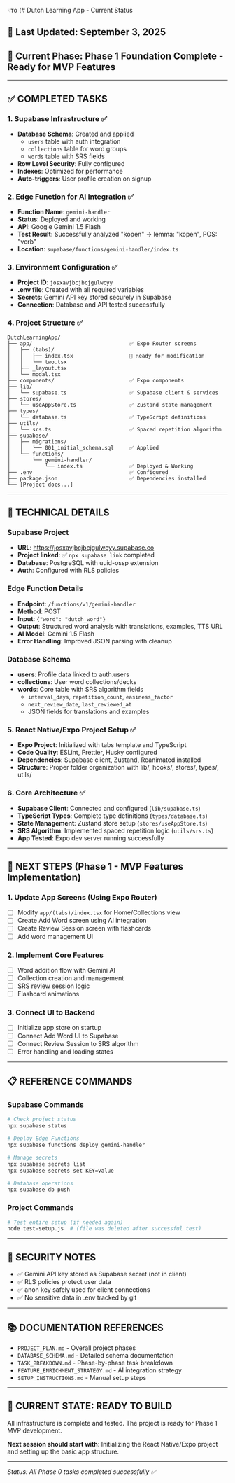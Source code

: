 что (# Dutch Learning App - Current Status

## 📅 Last Updated: September 3, 2025
## 🎯 Current Phase: Phase 1 Foundation Complete - Ready for MVP Features

---

## ✅ COMPLETED TASKS

### 1. Supabase Infrastructure ✅
- **Database Schema**: Created and applied
  - `users` table with auth integration
  - `collections` table for word groups
  - `words` table with SRS fields
- **Row Level Security**: Fully configured
- **Indexes**: Optimized for performance
- **Auto-triggers**: User profile creation on signup

### 2. Edge Function for AI Integration ✅
- **Function Name**: `gemini-handler`
- **Status**: Deployed and working
- **API**: Google Gemini 1.5 Flash
- **Test Result**: Successfully analyzed "kopen" → lemma: "kopen", POS: "verb"
- **Location**: `supabase/functions/gemini-handler/index.ts`

### 3. Environment Configuration ✅
- **Project ID**: `josxavjbcjbcjgulwcyy`
- **.env file**: Created with all required variables
- **Secrets**: Gemini API key stored securely in Supabase
- **Connection**: Database and API tested successfully

### 4. Project Structure ✅
```
DutchLearningApp/
├── app/                               ✅ Expo Router screens
│   ├── (tabs)/
│   │   ├── index.tsx                  🔄 Ready for modification
│   │   └── two.tsx
│   ├── _layout.tsx
│   └── modal.tsx
├── components/                        ✅ Expo components
├── lib/
│   └── supabase.ts                    ✅ Supabase client & services
├── stores/
│   └── useAppStore.ts                 ✅ Zustand state management
├── types/
│   └── database.ts                    ✅ TypeScript definitions
├── utils/
│   └── srs.ts                         ✅ Spaced repetition algorithm
├── supabase/
│   ├── migrations/
│   │   └── 001_initial_schema.sql     ✅ Applied
│   └── functions/
│       └── gemini-handler/
│           └── index.ts               ✅ Deployed & Working
├── .env                               ✅ Configured
├── package.json                       ✅ Dependencies installed
└── [Project docs...]
```

---

## 🔧 TECHNICAL DETAILS

### Supabase Project
- **URL**: https://josxavjbcjbcjgulwcyy.supabase.co
- **Project linked**: ✅ `npx supabase link` completed
- **Database**: PostgreSQL with uuid-ossp extension
- **Auth**: Configured with RLS policies

### Edge Function Details
- **Endpoint**: `/functions/v1/gemini-handler`
- **Method**: POST
- **Input**: `{"word": "dutch_word"}`
- **Output**: Structured word analysis with translations, examples, TTS URL
- **AI Model**: Gemini 1.5 Flash
- **Error Handling**: Improved JSON parsing with cleanup

### Database Schema
- **users**: Profile data linked to auth.users
- **collections**: User word collections/decks
- **words**: Core table with SRS algorithm fields
  - `interval_days`, `repetition_count`, `easiness_factor`
  - `next_review_date`, `last_reviewed_at`
  - JSON fields for translations and examples

### 5. React Native/Expo Project Setup ✅
- **Expo Project**: Initialized with tabs template and TypeScript
- **Code Quality**: ESLint, Prettier, Husky configured
- **Dependencies**: Supabase client, Zustand, Reanimated installed
- **Structure**: Proper folder organization with lib/, hooks/, stores/, types/, utils/

### 6. Core Architecture ✅
- **Supabase Client**: Connected and configured (`lib/supabase.ts`)
- **TypeScript Types**: Complete type definitions (`types/database.ts`)
- **State Management**: Zustand store setup (`stores/useAppStore.ts`)
- **SRS Algorithm**: Implemented spaced repetition logic (`utils/srs.ts`)
- **App Tested**: Expo dev server running successfully

---

## 🚀 NEXT STEPS (Phase 1 - MVP Features Implementation)

### 1. Update App Screens (Using Expo Router)
- [ ] Modify `app/(tabs)/index.tsx` for Home/Collections view
- [ ] Create Add Word screen using AI integration
- [ ] Create Review Session screen with flashcards
- [ ] Add word management UI

### 2. Implement Core Features
- [ ] Word addition flow with Gemini AI
- [ ] Collection creation and management
- [ ] SRS review session logic
- [ ] Flashcard animations

### 3. Connect UI to Backend
- [ ] Initialize app store on startup
- [ ] Connect Add Word UI to Supabase
- [ ] Connect Review Session to SRS algorithm
- [ ] Error handling and loading states

---

## 📋 REFERENCE COMMANDS

### Supabase Commands
```bash
# Check project status
npx supabase status

# Deploy Edge Functions
npx supabase functions deploy gemini-handler

# Manage secrets
npx supabase secrets list
npx supabase secrets set KEY=value

# Database operations
npx supabase db push
```

### Project Commands
```bash
# Test entire setup (if needed again)
node test-setup.js  # (file was deleted after successful test)
```

---

## 🔐 SECURITY NOTES

- ✅ Gemini API key stored as Supabase secret (not in client)
- ✅ RLS policies protect user data
- ✅ anon key safely used for client connections
- ✅ No sensitive data in .env tracked by git

---

## 📚 DOCUMENTATION REFERENCES

- `PROJECT_PLAN.md` - Overall project phases
- `DATABASE_SCHEMA.md` - Detailed schema documentation
- `TASK_BREAKDOWN.md` - Phase-by-phase task breakdown
- `FEATURE_ENRICHMENT_STRATEGY.md` - AI integration strategy
- `SETUP_INSTRUCTIONS.md` - Manual setup steps

---

## 🎯 CURRENT STATE: READY TO BUILD

All infrastructure is complete and tested. The project is ready for Phase 1 MVP development. 

**Next session should start with**: Initializing the React Native/Expo project and setting up the basic app structure.

---

*Status: All Phase 0 tasks completed successfully ✅*
